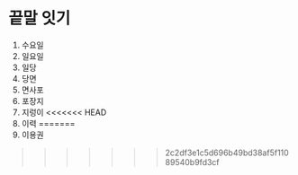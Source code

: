# 끝말 잇기
1. 수요일
2. 일요일
3. 일당
4. 당면
5. 면사포
6. 포장지
7. 지렁이
<<<<<<< HEAD
8. 이력
=======
8. 이용권
>>>>>>> 2c2df3e1c5d696b49bd38af5f11089540b9fd3cf
